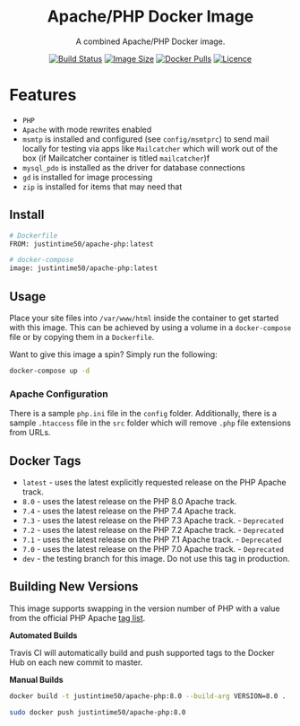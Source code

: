 <div align="center">

# Apache/PHP Docker Image

A combined Apache/PHP Docker image.

[![Build Status](https://github.com/Justintime50/apache-php-docker/workflows/build/badge.svg)](https://github.com/Justintime50/apache-php-docker/actions)
[![Image Size](https://img.shields.io/docker/image-size/justintime50/apache-php)](https://hub.docker.com/repository/docker/justintime50/apache-php)
[![Docker Pulls](https://img.shields.io/docker/pulls/justintime50/apache-php)](https://hub.docker.com/repository/docker/justintime50/apache-php)
[![Licence](https://img.shields.io/github/license/justintime50/apache-php-docker)](LICENSE)

</div>

# Features

* `PHP`
* `Apache` with mode rewrites enabled
* `msmtp` is installed and configured (see `config/msmtprc`) to send mail locally for testing via apps like `Mailcatcher` which will work out of the box (if Mailcatcher container is titled `mailcatcher`)f 
* `mysql_pdo` is installed as the driver for database connections
* `gd` is installed for image processing
* `zip` is installed for items that may need that

## Install

```bash
# Dockerfile
FROM: justintime50/apache-php:latest

# docker-compose
image: justintime50/apache-php:latest
```

## Usage

Place your site files into `/var/www/html` inside the container to get started with this image. This can be achieved by using a volume in a `docker-compose` file or by copying them in a `Dockerfile`.

Want to give this image a spin? Simply run the following:

```bash
docker-compose up -d
```

### Apache Configuration

There is a sample `php.ini` file in the `config` folder. Additionally, there is a sample `.htaccess` file in the `src` folder which will remove `.php` file extensions from URLs.

## Docker Tags

- `latest` - uses the latest explicitly requested release on the PHP Apache track.
- `8.0` - uses the latest release on the PHP 8.0 Apache track.
- `7.4` - uses the latest release on the PHP 7.4 Apache track.
- `7.3` - uses the latest release on the PHP 7.3 Apache track. - `Deprecated`
- `7.2` - uses the latest release on the PHP 7.2 Apache track. - `Deprecated`
- `7.1` - uses the latest release on the PHP 7.1 Apache track. - `Deprecated`
- `7.0` - uses the latest release on the PHP 7.0 Apache track. - `Deprecated`
- `dev` - the testing branch for this image. Do not use this tag in production.

## Building New Versions

This image supports swapping in the version number of PHP with a value from the official PHP Apache [tag list](https://hub.docker.com/_/php).

**Automated Builds**

Travis CI will automatically build and push supported tags to the Docker Hub on each new commit to master.

**Manual Builds**

```bash
docker build -t justintime50/apache-php:8.0 --build-arg VERSION=8.0 .

sudo docker push justintime50/apache-php:8.0
```
